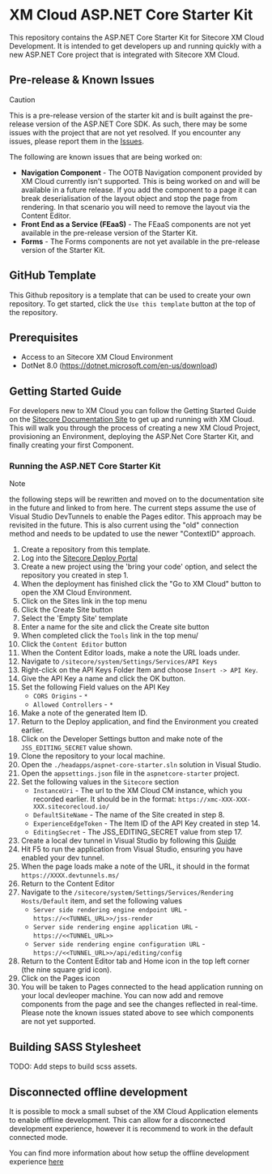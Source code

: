 # XM Cloud ASP.NET Core Starter Kit
This repository contains the ASP.NET Core Starter Kit for Sitecore XM Cloud Development. It is intended to get developers up and running quickly with a new ASP.NET Core project that is integrated with Sitecore XM Cloud.

## Pre-release & Known Issues
> [!CAUTION]
> This is a pre-release version of the starter kit and is built against the pre-release version of the ASP.NET Core SDK. As such, there may be some issues with the project that are not yet resolved. If you encounter any issues, please report them in the [Issues](https://github.com/Sitecore/xmcloud-starter-aspnetcore/issues).

The following are known issues that are being worked on:
- **Navigation Component** - The OOTB Navigation component provided by XM Cloud currently isn't supported. This is being worked on and will be available in a future release. If you add the component to a page it can break deserialisation of the layout object and stop the page from rendering. In that scenario you will need to remove the layout via the Content Editor.
- **Front End as a Service (FEaaS)** - The FEaaS components are not yet available in the pre-release version of the Starter Kit.
- **Forms** - The Forms components are not yet available in the pre-release version of the Starter Kit.

## GitHub Template
This Github repository is a template that can be used to create your own repository. To get started, click the `Use this template` button at the top of the repository. 

## Prerequisites
- Access to an Sitecore XM Cloud Environment
- DotNet 8.0 (https://dotnet.microsoft.com/en-us/download)

## Getting Started Guide
For developers new to XM Cloud you can follow the Getting Started Guide on the [Sitecore Documentation Site](https://doc.sitecore.com/xmc) to get up and running with XM Cloud. This will walk you through the process of creating a new XM Cloud Project, provisioning an Environment, deploying the ASP.Net Core Starter Kit, and finally creating your first Component.

### Running the ASP.NET Core Starter Kit
> [!NOTE]
> the following steps will be rewritten and moved on to the documentation site in the future and linked to from here. The current steps assume the use of Visual Studio DevTunnels to enable the Pages editor. This approach may be revisited in the future.
> This is also current using the "old" connection method and needs to be updated to use the newer "ContextID" approach.

1. Create a repository from this template.
2. Log into the [Sitecore Deploy Portal](https://deploy.sitecorecloud.io/)
3. Create a new project using the 'bring your code' option, and select the repository you created in step 1.
4. When the deployment has finished click the "Go to XM Cloud" button to open the XM Cloud Environment.
5. Click on the Sites link in the top menu
6. Click the Create Site button
7. Select the 'Empty Site' template
8. Enter a name for the site and click the Create site button
9. When completed click the `Tools` link in the top menu/
10. Click the `Content Editor` button
11. When the Content Editor loads, make a note the URL loads under.
12. Navigate to `/sitecore/system/Settings/Services/API Keys`
13. Right-click on the API Keys Folder Item and choose `Insert -> API Key`.
14. Give the API Key a name and click the OK button.
15. Set the following Field values on the API Key
    - `CORS Origins` - `*`
    - `Allowed Controllers` - `*`
16. Make a note of the generated Item ID.
17. Return to the Deploy application, and find the Environment you created earlier.
18. Click on the Developer Settings button and make note of the `JSS_EDITING_SECRET` value shown.
19. Clone the repository to your local machine.
20. Open the `./headapps/aspnet-core-starter.sln` solution in Visual Studio.
21. Open the `appsettings.json` file in the `aspnetcore-starter` project.
22. Set the following values in the `Sitecore` section
    - `InstanceUri` - The url to the XM Cloud CM instance, which you recorded earlier. It should be in the format: `https://xmc-XXX-XXX-XXX.sitecorecloud.io/`
    - `DefaultSiteName` - The name of the Site created in step 8.
    - `ExperienceEdgeToken` - The Item ID of the API Key created in step 14.
    - `EditingSecret` - The JSS_EDITING_SECRET value from step 17.
23. Create a local dev tunnel in Visual Studio by following this [Guide](https://learn.microsoft.com/en-us/connectors/custom-connectors/port-tunneling)
24. Hit F5 to run the application from Visual Studio, ensuring you have enabled your dev tunnel.
25. When the page loads make a note of the URL, it should in the format `https://XXXX.devtunnels.ms/`
26. Return to the Content Editor
27. Navigate to the `/sitecore/system/Settings/Services/Rendering Hosts/Default` item, and set the following values
    - `Server side rendering engine endpoint URL` - `https://<<TUNNEL_URL>>/jss-render`
    - `Server side rendering engine application URL` - `https://<<TUNNEL_URL>>`
    - `Server side rendering engine configuration URL` - `https://<<TUNNEL_URL>>/api/editing/config`
28. Return to the Content Editor tab and Home icon in the top left corner (the nine square grid icon).
29. Click on the Pages icon
30. You will be taken to Pages connected to the head application running on your local devleoper machine. You can now add and remove components from the page and see the changes reflected in real-time. Please note the known issues stated above to see which components are not yet supported.

## Building SASS Stylesheet
TODO: Add steps to build scss assets.

## Disconnected offline development
It is possible to mock a small subset of the XM Cloud Application elements to enable offline development. This can allow for a disconnected development experience, however it is recommend to work in the default connected mode.

You can find more information about how setup the offline development experience [here](./local-containers/README.md)